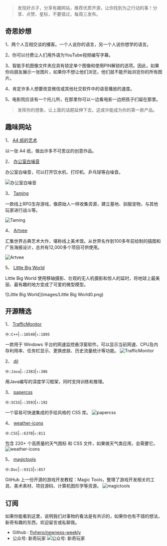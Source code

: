 > 发现好点子，分享有趣网站，推荐优质开源，让你找到为之行动的事！分享、点赞、星标，不要错过，每周三发布。
## 奇思妙想
1、两个人互相交谈的播客。一个人说你的语言，另一个人说你想学的语言。

2、你可以付费让人们用外语为YouTube视频编写字幕。

3、智能手机图像文件夹应具有锁定单个图像和使用PIN解锁的选项。因此，如果你向朋友展示一张图片，如果你不想让他们浏览，他们就不能开始浏览你的所有图片。

4、肯定许多人想要改变微信或其他社交软件中的语音播放的速度。

5、电影院应该有一个托儿所，在那里你可以一边看电影一边把孩子们留在那里。

> 发挥你的想象，让上面的话题延伸下去，这或许能成为你的第一款产品。

## 趣味网站
1、 [A4 纸的艺术](http://www.petercallesen.com/home/ "A4 纸的艺术")

以一张 A4 纸，做出许多不可思议的创意作品。


2、 [办公室白噪音](https://imisstheoffice.eu/ "办公室白噪音")

办公室白噪音，可以打开饮水机、打印机、乒乓球等白噪音。

![办公室白噪音](images/办公室白噪音0.png)

3、 [Taming](https://taming.io/ "Taming")

一款线上RPG生存游戏，像原始人一样收集资源，建立基地、驯服宠物，与其他玩家进行战斗等。

![Taming](images/Taming0.png)

4、 [Artvee](https://artvee.com/ "Artvee")

汇集世界古典艺术大作，堪称线上美术馆。从世界名作到100多年前绘制的插图和广告海报设计，总共有12,000多个项目可供使用。

![Artvee](images/Artvee0.png)

5、 [Little Big World](https://www.littlebigworld.de/ "Little Big World")

Little Big World 使用移轴摄影、壮观的无人机摄影和惊人的延时，将地球上最美丽、最有趣的地方变成了可爱的微型模型。

![Little Big World](images/Little Big World0.png)

## 开源精选
1、 [TrafficMonitor](https://github.com/zhongyang219/TrafficMonitor "TrafficMonitor")

`㊥:C++`|`☆:16540`|`♗:1895`

一款用于 Windows 平台的网速监控悬浮窗软件。可以显示当前网速、CPU及内存利用率、任务栏显示、更换皮肤、历史流量统计等功能。
![TrafficMonitor](images/TrafficMonitor0.png)


2、 [djl](https://github.com/deepjavalibrary/djl "djl")

`㊥:Java`|`☆:2383`|`♗:386`

用Java编写的深度学习框架，同时支持训练和推理。

3、 [papercss](https://github.com/papercss/papercss "papercss")

`㊥:SCSS`|`☆:3593`|`♗:192`

一个容易可快速集成的手绘风格的 CSS 库。
![papercss](images/papercss0.png)


4、 [weather-icons](https://github.com/erikflowers/weather-icons "weather-icons")

`㊥:CSS`|`☆:6370`|`♗:811`

包含 220+ 个高质量的天气图标 和 CSS 文件，如果做天气类应用，会需要它。
![weather-icons](images/weather-icons0.png)


5、 [magictools](https://github.com/ellisonleao/magictools "magictools")

`㊥:Doc`|`☆:9313`|`♗:857`

GitHub 上一份开源的游戏开发教程：Magic Tools，整理了游戏开发相关的工具、美术素材、项目源码、计算机图形学等资源。
![magictools](images/magictools0.png)


## 订阅
如果你能看到这里，说明我们对事物的看法是有共识的，如果你也有不错的想法，新奇有趣的东西，欢迎留言或私聊我。
- Github :  [flyhero/newness-weekly](https://github.com/flyhero/newness-weekly "Github订阅")
- 公众号: 新奇玩家
![公众号: 新奇玩家](https://wx4.sinaimg.cn/mw690/bcef481dly1h0yugrsom6j211i0d0goe.jpg)
